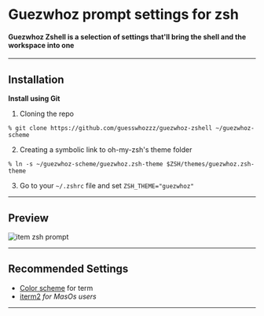 # Guezwhoz prompt settings for zsh

#### Guezwhoz Zshell is a selection of settings that'll bring the shell and the workspace into one

---

## Installation

**Install using Git**

1. Cloning the repo

```shell
% git clone https://github.com/guesswhozzz/guezwhoz-zshell ~/guezwhoz-scheme
```

2. Creating a symbolic link to oh-my-zsh's theme folder

```shell
% ln -s ~/guezwhoz-scheme/guezwhoz.zsh-theme $ZSH/themes/guezwhoz.zsh-theme
```

3. Go to your `~/.zshrc` file and set `ZSH_THEME="guezwhoz"`

---

## Preview

![item zsh prompt](https://github.com/guesswhozzz/guezwhoz-zshell/blob/theme/demos/theme-demo-5.18.01.png?raw=true)

---

## Recommended Settings
- [Color scheme](https://github.com/guesswhozzz/guezwhoz-scheme/blob/main/color-scheme/guezwhoz-scheme.yaml) for term 
- [iterm2](https://www.iterm2.com/index.html) *for MasOs users* 

---
